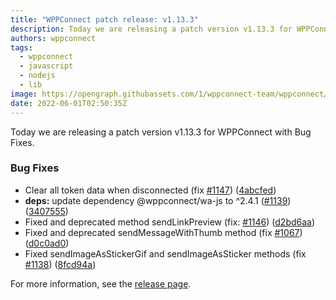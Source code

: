 ```yaml
---
title: "WPPConnect patch release: v1.13.3"
description: Today we are releasing a patch version v1.13.3 for WPPConnect with Bug Fixes.
authors: wppconnect
tags:
  - wppconnect
  - javascript
  - nodejs
  - lib
image: https://opengraph.githubassets.com/1/wppconnect-team/wppconnect/releases/tag/v1.13.3
date: 2022-06-01T02:50:35Z
---
```


Today we are releasing a patch version v1.13.3 for WPPConnect with Bug Fixes.

<!--truncate-->

### Bug Fixes

* Clear all token data when disconnected (fix [#1147](https://github.com/wppconnect-team/wppconnect/issues/1147)) ([4abcfed](https://github.com/wppconnect-team/wppconnect/commit/4abcfed97778ddb619df65fec0b1c3d0dc4debac))
* **deps:** update dependency @wppconnect/wa-js to ^2.4.1 ([#1139](https://github.com/wppconnect-team/wppconnect/issues/1139)) ([3407555](https://github.com/wppconnect-team/wppconnect/commit/3407555a4762e25afba1ddf71202265aab9284bc))
* Fixed and deprecated method sendLinkPreview (fix: [#1146](https://github.com/wppconnect-team/wppconnect/issues/1146)) ([d2bd6aa](https://github.com/wppconnect-team/wppconnect/commit/d2bd6aaeda02f8c607b5d3fa3a79faa2432d8fec))
* Fixed and deprecated sendMessageWithThumb method (fix [#1067](https://github.com/wppconnect-team/wppconnect/issues/1067)) ([d0c0ad0](https://github.com/wppconnect-team/wppconnect/commit/d0c0ad019a5d56aacd226144ac6633632b8c53c9))
* Fixed sendImageAsStickerGif and sendImageAsSticker methods (fix [#1138](https://github.com/wppconnect-team/wppconnect/issues/1138)) ([8fcd94a](https://github.com/wppconnect-team/wppconnect/commit/8fcd94addfbb7b698abc64da6f386d1acb19f826))

For more information, see the [release page](https://github.com/wppconnect-team/wppconnect/releases/tag/v1.13.3).